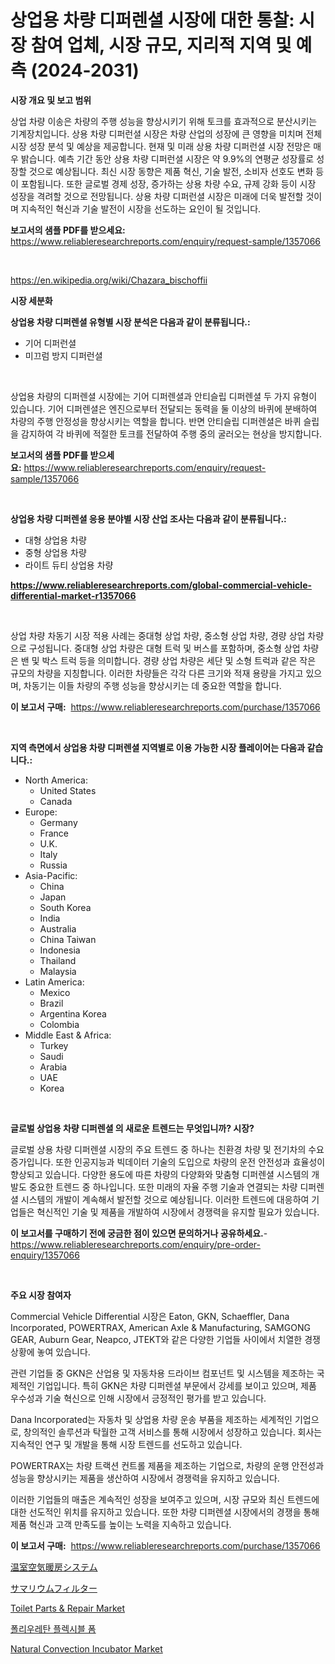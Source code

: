 <p><h1>상업용 차량 디퍼렌셜 시장에 대한 통찰: 시장 참여 업체, 시장 규모, 지리적 지역 및 예측 (2024-2031)</h1></p><p><strong>시장 개요 및 보고 범위</strong></p>
<p><p>상업 차량 이송은 차량의 주행 성능을 향상시키기 위해 토크를 효과적으로 분산시키는 기계장치입니다. 상용 차량 디퍼런셜 시장은 차량 산업의 성장에 큰 영향을 미치며 전체 시장 성장 분석 및 예상을 제공합니다. 현재 및 미래 상용 차량 디퍼런셜 시장 전망은 매우 밝습니다. 예측 기간 동안 상용 차량 디퍼런셜 시장은 약 9.9%의 연평균 성장률로 성장할 것으로 예상됩니다. 최신 시장 동향은 제품 혁신, 기술 발전, 소비자 선호도 변화 등이 포함됩니다. 또한 글로벌 경제 성장, 증가하는 상용 차량 수요, 규제 강화 등이 시장 성장을 격려할 것으로 전망됩니다. 상용 차량 디퍼런셜 시장은 미래에 더욱 발전할 것이며 지속적인 혁신과 기술 발전이 시장을 선도하는 요인이 될 것입니다.</p></p>
<p><strong>보고서의 샘플 PDF를 받으세요:</strong> <a href="https://www.reliableresearchreports.com/enquiry/request-sample/1357066">https://www.reliableresearchreports.com/enquiry/request-sample/1357066</a></p>
<p>&nbsp;</p>
<p><a href="https://en.wikipedia.org/wiki/Chazara_bischoffii">https://en.wikipedia.org/wiki/Chazara_bischoffii</a></p>
<p><strong>시장 세분화</strong></p>
<p><strong>상업용 차량 디퍼렌셜 유형별 시장 분석은 다음과 같이 분류됩니다.:</strong></p>
<p><ul><li>기어 디퍼런셜</li><li>미끄럼 방지 디퍼런셜</li></ul></p>
<p>&nbsp;</p>
<p><p>상업용 차량의 디퍼렌셜 시장에는 기어 디퍼렌셜과 안티슬립 디퍼렌셜 두 가지 유형이 있습니다. 기어 디퍼렌셜은 엔진으로부터 전달되는 동력을 둘 이상의 바퀴에 분배하여 차량의 주행 안정성을 향상시키는 역할을 합니다. 반면 안티슬립 디퍼렌셜은 바퀴 슬립을 감지하여 각 바퀴에 적절한 토크를 전달하여 주행 중의 굴러오는 현상을 방지합니다.</p></p>
<p><strong>보고서의 샘플 PDF를 받으세요:</strong>&nbsp;<a href="https://www.reliableresearchreports.com/enquiry/request-sample/1357066">https://www.reliableresearchreports.com/enquiry/request-sample/1357066</a></p>
<p>&nbsp;</p>
<p><strong> 상업용 차량 디퍼렌셜 응용 분야별 시장 산업 조사는 다음과 같이 분류됩니다.:</strong></p>
<p><ul><li>대형 상업용 차량</li><li>중형 상업용 차량</li><li>라이트 듀티 상업용 차량</li></ul></p>
<p><strong><a href="https://www.reliableresearchreports.com/global-commercial-vehicle-differential-market-r1357066">https://www.reliableresearchreports.com/global-commercial-vehicle-differential-market-r1357066</a></strong></p>
<p>&nbsp;</p>
<p><p>상업 차량 차동기 시장 적용 사례는 중대형 상업 차량, 중소형 상업 차량, 경량 상업 차량으로 구성됩니다. 중대형 상업 차량은 대형 트럭 및 버스를 포함하며, 중소형 상업 차량은 밴 및 박스 트럭 등을 의미합니다. 경량 상업 차량은 세단 및 소형 트럭과 같은 작은 규모의 차량을 지칭합니다. 이러한 차량들은 각각 다른 크기와 적재 용량을 가지고 있으며, 차동기는 이들 차량의 주행 성능을 향상시키는 데 중요한 역할을 합니다.</p></p>
<p><strong>이 보고서 구매:</strong>&nbsp; <a href="https://www.reliableresearchreports.com/purchase/1357066">https://www.reliableresearchreports.com/purchase/1357066</a></p>
<p>&nbsp;</p>
<p><strong>지역 측면에서 상업용 차량 디퍼렌셜 지역별로 이용 가능한 시장 플레이어는 다음과 같습니다.:</strong></p>
<p><ul>
    <li>
        North America:
        <ul>
            <li>United States</li>
            <li>Canada</li>
        </ul>
    </li>
    <li>
        Europe:
        <ul>
            <li>Germany</li>
            <li>France</li>
            <li>U.K.</li>
            <li>Italy</li>
            <li>Russia</li>
        </ul>
    </li>
    <li>
        Asia-Pacific:
        <ul>
            <li>China</li>
            <li>Japan</li>
            <li>South Korea</li>
            <li>India</li>
            <li>Australia</li>
            <li>China Taiwan</li>
            <li>Indonesia</li>
            <li>Thailand</li>
            <li>Malaysia</li>
        </ul>
    </li>
    <li>
        Latin America:
        <ul>
            <li>Mexico</li>
            <li>Brazil</li>
            <li>Argentina Korea</li>
            <li>Colombia</li>
        </ul>
    </li>
    <li>
        Middle East & Africa:
        <ul>
            <li>Turkey</li>
            <li>Saudi</li>
            <li>Arabia</li>
            <li>UAE</li>
            <li>Korea</li>
        </ul>
    </li>
    </ul></p>
<p>&nbsp;</p>
<p><strong>글로벌 상업용 차량 디퍼렌셜 의 새로운 트렌드는 무엇입니까? 시장?</strong></p>
<p><p>글로벌 상용 차량 디퍼렌셜 시장의 주요 트렌드 중 하나는 친환경 차량 및 전기차의 수요 증가입니다. 또한 인공지능과 빅데이터 기술의 도입으로 차량의 운전 안전성과 효율성이 향상되고 있습니다. 다양한 용도에 따른 차량의 다양화와 맞춤형 디퍼렌셜 시스템의 개발도 중요한 트렌드 중 하나입니다. 또한 미래의 자율 주행 기술과 연결되는 차량 디퍼렌셜 시스템의 개발이 계속해서 발전할 것으로 예상됩니다. 이러한 트렌드에 대응하여 기업들은 혁신적인 기술 및 제품을 개발하여 시장에서 경쟁력을 유지할 필요가 있습니다.</p></p>
<p><strong>이 보고서를 구매하기 전에 궁금한 점이 있으면 문의하거나 공유하세요.</strong>- <a href="https://www.reliableresearchreports.com/enquiry/pre-order-enquiry/1357066">https://www.reliableresearchreports.com/enquiry/pre-order-enquiry/1357066</a></p>
<p>&nbsp;</p>
<p><strong>주요 시장 참여자</strong></p>
<p><p>Commercial Vehicle Differential 시장은 Eaton, GKN, Schaeffler, Dana Incorporated, POWERTRAX, American Axle & Manufacturing, SAMGONG GEAR, Auburn Gear, Neapco, JTEKT와 같은 다양한 기업들 사이에서 치열한 경쟁 상황에 놓여 있습니다.</p><p>관련 기업들 중 GKN은 산업용 및 자동차용 드라이브 컴포넌트 및 시스템을 제조하는 국제적인 기업입니다. 특히 GKN은 차량 디퍼렌셜 부문에서 강세를 보이고 있으며, 제품 우수성과 기술 혁신으로 인해 시장에서 긍정적인 평가를 받고 있습니다.</p><p>Dana Incorporated는 자동차 및 상업용 차량 운송 부품을 제조하는 세계적인 기업으로, 창의적인 솔루션과 탁월한 고객 서비스를 통해 시장에서 성장하고 있습니다. 회사는 지속적인 연구 및 개발을 통해 시장 트렌드를 선도하고 있습니다.</p><p>POWERTRAX는 차량 트랙션 컨트롤 제품을 제조하는 기업으로, 차량의 운행 안전성과 성능을 향상시키는 제품을 생산하여 시장에서 경쟁력을 유지하고 있습니다.</p><p>이러한 기업들의 매출은 계속적인 성장을 보여주고 있으며, 시장 규모와 최신 트렌드에 대한 선도적인 위치를 유지하고 있습니다. 또한 차량 디퍼렌셜 시장에서의 경쟁을 통해 제품 혁신과 고객 만족도를 높이는 노력을 지속하고 있습니다.</p></p>
<p><strong>이 보고서 구매:</strong>&nbsp;&nbsp;<a href="https://www.reliableresearchreports.com/purchase/1357066">https://www.reliableresearchreports.com/purchase/1357066</a></p>
<p><p><a href="https://medium.com/@amal.rattrout/%E6%B8%A9%E5%AE%A4%E7%A9%BA%E6%B0%97%E5%8A%A0%E7%86%B1%E3%82%B7%E3%82%B9%E3%83%86%E3%83%A0%E5%B8%82%E5%A0%B4%E3%81%AE%E5%88%86%E6%9E%90-%E4%B8%96%E7%95%8C%E7%94%A3%E6%A5%AD%E3%81%AE%E8%A6%8B%E9%80%9A%E3%81%97%E3%81%A8%E4%BA%88%E6%B8%AC-2024%E5%B9%B4%E3%81%8B%E3%82%892031%E5%B9%B4-2f0774a6a5dc">温室空気暖房システム</a></p><p><a href="https://medium.com/@amal.rattrout/%E3%82%B5%E3%83%9E%E3%83%AA%E3%82%A6%E3%83%A0%E3%83%95%E3%82%A3%E3%83%AB%E3%82%BF%E3%83%BC%E5%B8%82%E5%A0%B4%E3%81%AE%E5%88%86%E6%9E%90-%E3%82%B0%E3%83%AD%E3%83%BC%E3%83%90%E3%83%AB%E7%94%A3%E6%A5%AD%E3%81%AE%E8%A6%8B%E9%80%9A%E3%81%97%E3%81%A8%E4%BA%88%E6%B8%AC-2024%E5%B9%B4%E3%81%8B%E3%82%892031%E5%B9%B4%E3%81%BE%E3%81%A7-09a9220e0f4e">サマリウムフィルター</a></p><p><a href="https://www.linkedin.com/pulse/toilet-parts-amp-repair-market-outlook-forecast-from-2024-icx3c">Toilet Parts & Repair Market</a></p><p><a href="https://github.com/berlianaparadilla48/Market-Research-Report-List-1/blob/main/3381638139642.md">폴리우레탄 플렉시블 폼</a></p><p><a href="https://issuu.com/reportprime-2/docs/natural-convection-incubator-market-size-2030.pptx">Natural Convection Incubator Market</a></p></p>
